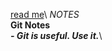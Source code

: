 [read me](https://github.com/Kimball-Peterson/startup/blob/main/README.md)\\
*NOTES*\
**Git Notes**\
***- Git is useful. Use it.***\
